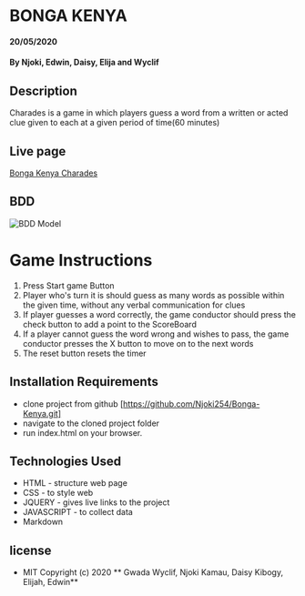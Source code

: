 # BONGA KENYA
####  20/05/2020
#### By **Njoki, Edwin, Daisy, Elija and Wyclif**
## Description
Charades is a game in which players guess a word from a written or acted clue given to each at a given period of time(60 minutes)

## Live page
[ Bonga Kenya Charades](https://njoki254.github.io/Bonga-Kenya/.)

## BDD
![BDD Model](.images/BDD.png)

# Game Instructions
1. Press Start game Button
2. Player who's turn it is should guess as many words as possible within the given time, without any verbal communication for clues
3. If player guesses a word correctly, the game conductor should press the check button to add a point to the ScoreBoard
4. If a player cannot guess the word wrong and wishes to pass, the game conductor presses the X button to move on to the next words
5. The reset button resets the timer


## Installation Requirements
* clone project from github [https://github.com/Njoki254/Bonga-Kenya.git]
* navigate to the cloned project folder
* run index.html on your browser.

## Technologies Used
* HTML - structure web page
* CSS - to style web
* JQUERY - gives live links to the project
* JAVASCRIPT - to collect data
* Markdown

## license
* MIT
Copyright (c) 2020 ** Gwada Wyclif, Njoki Kamau, Daisy Kibogy, Elijah, Edwin**
